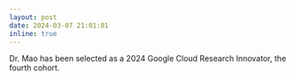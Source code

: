 ```yaml
---
layout: post
date: 2024-03-07 21:01:01
inline: true
---
```


Dr. Mao has been selected as a 2024 Google Cloud Research Innovator, the fourth cohort. 
